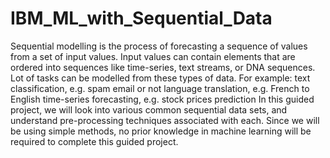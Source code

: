 # IBM_ML_with_Sequential_Data

Sequential modelling is the process of forecasting a sequence of values from a set of input values. Input values can contain elements that are ordered into sequences like time-series, text streams, or DNA sequences. Lot of tasks can be modelled from these types of data. For example:
text classification, e.g. spam email or not
language translation, e.g. French to English
time-series forecasting, e.g. stock prices prediction
In this guided project, we will look into various common sequential data sets, and understand pre-processing techniques associated with each. Since we will be using simple methods, no prior knowledge in machine learning will be required to complete this guided project.
